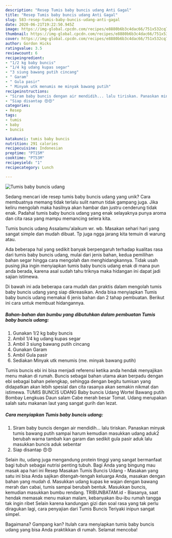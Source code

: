 ```yaml
---
description: "Resep Tumis baby buncis udang Anti Gagal"
title: "Resep Tumis baby buncis udang Anti Gagal"
slug: 583-resep-tumis-baby-buncis-udang-anti-gagal
date: 2020-06-21T19:22:50.945Z
image: https://img-global.cpcdn.com/recipes/e8880b6b3c4dac66/751x532cq70/tumis-baby-buncis-udang-foto-resep-utama.jpg
thumbnail: https://img-global.cpcdn.com/recipes/e8880b6b3c4dac66/751x532cq70/tumis-baby-buncis-udang-foto-resep-utama.jpg
cover: https://img-global.cpcdn.com/recipes/e8880b6b3c4dac66/751x532cq70/tumis-baby-buncis-udang-foto-resep-utama.jpg
author: Gordon Hicks
ratingvalue: 3.5
reviewcount: 6
recipeingredient:
- "1/2 kg baby buncis"
- "1/4 kg udang kupas segar"
- "3 siung bawang putih cincang"
- " Garam"
- " Gula pasir"
- " Minyak utk menumis me minyak bawang putih"
recipeinstructions:
- "Siram baby buncis dengan air mendidih... lalu tiriskan. Panaskan minyak tumis bawang putih sampai harum kemudian masukkan udang aduk2 berubah warna tambah kan garam dan sedikit gula pasir aduk lalu masukkan buncis aduk sebentar"
- "Siap disantap 😍😍"
categories:
- Resep
tags:
- tumis
- baby
- buncis

katakunci: tumis baby buncis 
nutrition: 291 calories
recipecuisine: Indonesian
preptime: "PT15M"
cooktime: "PT53M"
recipeyield: "1"
recipecategory: Lunch

---
```



![Tumis baby buncis udang](https://img-global.cpcdn.com/recipes/e8880b6b3c4dac66/751x532cq70/tumis-baby-buncis-udang-foto-resep-utama.jpg)

Sedang mencari ide resep tumis baby buncis udang yang unik? Cara membuatnya memang tidak terlalu sulit namun tidak gampang juga. Jika keliru mengolah maka hasilnya akan hambar dan justru cenderung tidak enak. Padahal tumis baby buncis udang yang enak selayaknya punya aroma dan cita rasa yang mampu memancing selera kita.

Tumis buncis udang Assalamu&#39;alaikum wr. wb. Masakan sehari hari yang sangat simple dan mudah dibuat. Tp juga ngga jarang kita temuin di warung atau.

Ada beberapa hal yang sedikit banyak berpengaruh terhadap kualitas rasa dari tumis baby buncis udang, mulai dari jenis bahan, kedua pemilihan bahan segar hingga cara mengolah dan menghidangkannya. Tidak usah pusing jika ingin menyiapkan tumis baby buncis udang enak di mana pun anda berada, karena asal sudah tahu triknya maka hidangan ini dapat jadi sajian istimewa.


Di bawah ini ada beberapa cara mudah dan praktis dalam mengolah tumis baby buncis udang yang siap dikreasikan. Anda bisa menyiapkan Tumis baby buncis udang memakai 6 jenis bahan dan 2 tahap pembuatan. Berikut ini cara untuk membuat hidangannya.

<!--inarticleads1-->

##### Bahan-bahan dan bumbu yang dibutuhkan dalam pembuatan Tumis baby buncis udang:

1. Gunakan 1/2 kg baby buncis
1. Ambil 1/4 kg udang kupas segar
1. Ambil 3 siung bawang putih cincang
1. Gunakan  Garam
1. Ambil  Gula pasir
1. Sediakan  Minyak utk menumis (me. minyak bawang putih)


Tumis buncis ebi ini bisa menjadi referensi ketika anda hendak menyajikan menu makan di rumah. Buncis sebagai bahan utama akan berpadu dengan ebi sebagai bahan pelengkap, sehingga dengan begitu tumisan yang didapatkan akan lebih spesial dan cita rasanya akan semakin nikmat dan istimewa. TUMIS BUNCIS UDANG Baby buncis Udang Wortel Bawang putih Bombay Lengkuas Daun salam Cabe merah besar Tomat. Udang merupakan salah satu makanan laut yang sangat gurih dan lezat. 

<!--inarticleads2-->

##### Cara menyiapkan Tumis baby buncis udang:

1. Siram baby buncis dengan air mendidih... lalu tiriskan. Panaskan minyak tumis bawang putih sampai harum kemudian masukkan udang aduk2 berubah warna tambah kan garam dan sedikit gula pasir aduk lalu masukkan buncis aduk sebentar
1. Siap disantap 😍😍


Selain itu, udang juga mengandung protein tinggi yang sangat bermanfaat bagi tubuh sebagai nutrisi penting tubuh. Bagi Anda yang bingung mau masak apa hari ini Resep Masakan Tumis Buncis Udang - Masakan yang satu ini bisa Anda sajikan ditengah-tengah keluarga Anda, masakan dengan bahan yang mudah d. Masukkan udang kupas ke wajan dengan bawang merah dan cabai, tumis sampai berubah bentuk. Masukkan buncis, kemudian masukkan bumbu rendang. TRIBUNBATAM.id - Biasanya, saat hendak memasak menu makan malam, kebanyakan ibu-ibu rumah tangga tak ingin ribet Selain karena kandungan gizi dan soal rasa yang tak perlu diragukan lagi, cara penyajian dari Tumis Buncis Teriyaki inipun sangat simpel. 

Bagaimana? Gampang kan? Itulah cara menyiapkan tumis baby buncis udang yang bisa Anda praktikkan di rumah. Selamat mencoba!
